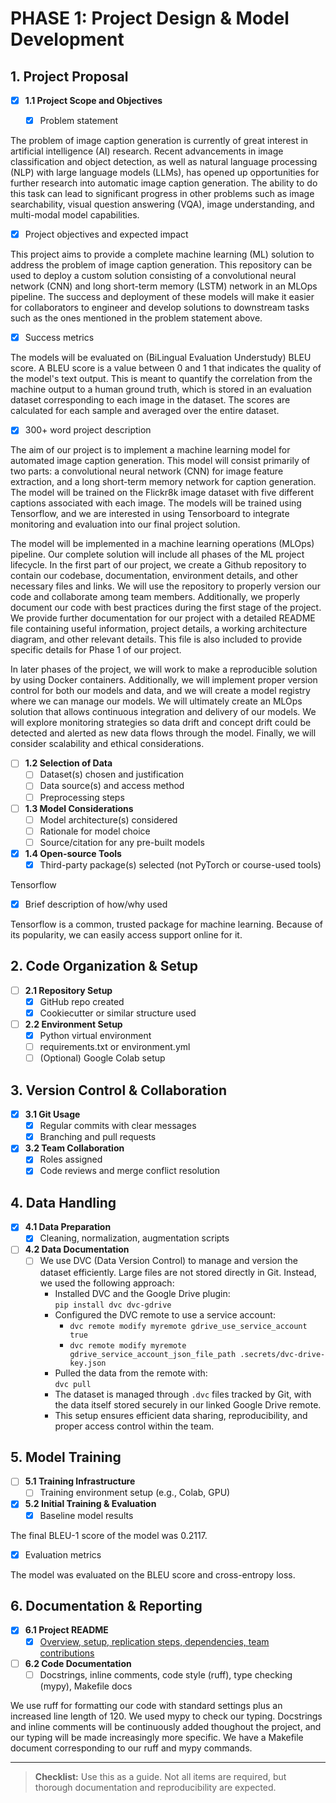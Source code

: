 # PHASE 1: Project Design & Model Development

## 1. Project Proposal
- [x] **1.1 Project Scope and Objectives**

  - [x] Problem statement

The problem of image caption generation is currently of great interest in artificial intelligence (AI) research. Recent advancements in image classification and object detection, as well as natural language processing (NLP) with large language models (LLMs), has opened up opportunities for further research into automatic image caption generation. The ability to do this task can lead to significant progress in other problems such as image searchability, visual question answering (VQA), image understanding, and multi-modal model capabilities. 

  - [x] Project objectives and expected impact

This project aims to provide a complete machine learning (ML) solution to address the problem of image caption generation. This repository can be used to deploy a custom solution consisting of a convolutional neural network (CNN) and long short-term memory (LSTM) network in an MLOps pipeline. The success and deployment of these models will make it easier for collaborators to engineer and develop solutions to downstream tasks such as the ones mentioned in the problem statement above. 

  - [x] Success metrics

The models will be evaluated on (BiLingual Evaluation Understudy) BLEU score. A BLEU score is a value between 0 and 1 that indicates the quality of the model's text output. This is meant to quantify the correlation from the machine output to a human ground truth, which is stored in an evaluation dataset corresponding to each image in the dataset. The scores are calculated for each sample and averaged over the entire dataset. 

  - [x] 300+ word project description

The aim of our project is to implement a machine learning model for automated image caption generation. This model will consist primarily of two parts: a convolutional neural network (CNN) for image feature extraction, and a long short-term memory network for caption generation. The model will be trained on the Flickr8k image dataset with five different captions associated with each image. The models will be trained using Tensorflow, and we are interested in using Tensorboard to integrate monitoring and evaluation into our final project solution.

The model will be implemented in a machine learning operations (MLOps) pipeline. Our complete solution will include all phases of the ML project lifecycle. In the first part of our project, we create a Github repository to contain our codebase, documentation, environment details, and other necessary files and links. We will use the repository to properly version our code and collaborate among team members. Additionally, we properly document our code with best practices during the first stage of the project. We provide further documentation for our project with a detailed README file containing useful information, project details, a working architecture diagram, and other relevant details. This file is also included to provide specific details for Phase 1 of our project.

In later phases of the project, we will work to make a reproducible solution by using Docker containers. Additionally, we will implement proper version control for both our models and data, and we will create a model registry where we can manage our models. We will ultimately create an MLOps solution that allows continuous integration and delivery of our models. We will explore monitoring strategies so data drift and concept drift could be detected and alerted as new data flows through the model. Finally, we will consider scalability and ethical considerations. 

- [ ] **1.2 Selection of Data**
  - [ ] Dataset(s) chosen and justification
  - [ ] Data source(s) and access method
  - [ ] Preprocessing steps
- [ ] **1.3 Model Considerations**
  - [ ] Model architecture(s) considered
  - [ ] Rationale for model choice
  - [ ] Source/citation for any pre-built models
- [x] **1.4 Open-source Tools**
  - [x] Third-party package(s) selected (not PyTorch or course-used tools)

Tensorflow

  - [x] Brief description of how/why used

Tensorflow is a common, trusted package for machine learning. Because of its popularity, we can easily access support online for it. 

## 2. Code Organization & Setup
- [ ] **2.1 Repository Setup**
  - [x] GitHub repo created
  - [x] Cookiecutter or similar structure used
- [ ] **2.2 Environment Setup**
  - [x] Python virtual environment
  - [ ] requirements.txt or environment.yml
  - [ ] (Optional) Google Colab setup

## 3. Version Control & Collaboration
- [x] **3.1 Git Usage**
  - [x] Regular commits with clear messages
  - [x] Branching and pull requests
- [x] **3.2 Team Collaboration**
  - [x] Roles assigned
  - [x] Code reviews and merge conflict resolution

## 4. Data Handling
- [x] **4.1 Data Preparation**
  - [x] Cleaning, normalization, augmentation scripts
- [ ] **4.2 Data Documentation**
  - [ ] We use DVC (Data Version Control) to manage and version the dataset efficiently. Large files are not stored directly in Git. Instead, we used the following approach:
    - Installed DVC and the Google Drive plugin:  
      `pip install dvc dvc-gdrive`
    - Configured the DVC remote to use a service account:
      - `dvc remote modify myremote gdrive_use_service_account true`
      - `dvc remote modify myremote gdrive_service_account_json_file_path .secrets/dvc-drive-key.json`
    - Pulled the data from the remote with:  
      `dvc pull`
    - The dataset is managed through `.dvc` files tracked by Git, with the data itself stored securely in our linked Google Drive remote.
    - This setup ensures efficient data sharing, reproducibility, and proper access control within the team.

## 5. Model Training
- [ ] **5.1 Training Infrastructure**
  - [ ] Training environment setup (e.g., Colab, GPU)
- [x] **5.2 Initial Training & Evaluation**
  - [x] Baseline model results

The final BLEU-1 score of the model was 0.2117. 

  - [x] Evaluation metrics

The model was evaluated on the BLEU score and cross-entropy loss. 

## 6. Documentation & Reporting
- [x] **6.1 Project README**
  - [x] [Overview, setup, replication steps, dependencies, team contributions](docs/README.md)
- [ ] **6.2 Code Documentation**
  - [ ] Docstrings, inline comments, code style (ruff), type checking (mypy), Makefile docs

We use ruff for formatting our code with standard settings plus an increased line length of 120. We used mypy to check our typing. Docstrings and inline comments will be continuously added thoughout the project, and our typing will be made increasingly more specific. We have a Makefile document corresponding to our ruff and mypy commands. 

---

> **Checklist:** Use this as a guide. Not all items are required, but thorough documentation and reproducibility are expected.
